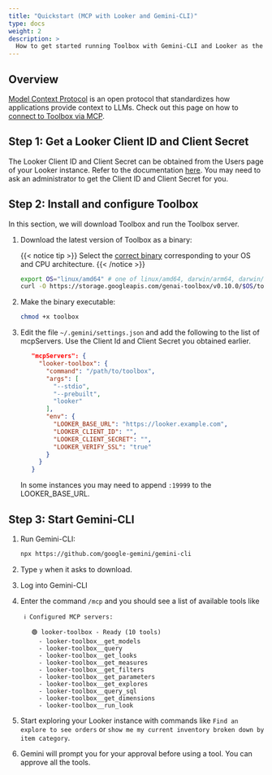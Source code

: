 ```yaml
---
title: "Quickstart (MCP with Looker and Gemini-CLI)"
type: docs
weight: 2
description: >
  How to get started running Toolbox with Gemini-CLI and Looker as the source.
---
```


## Overview

[Model Context Protocol](https://modelcontextprotocol.io) is an open protocol
that standardizes how applications provide context to LLMs. Check out this page
on how to [connect to Toolbox via MCP](../../how-to/connect_via_mcp.md).

## Step 1: Get a Looker Client ID and Client Secret

The Looker Client ID and Client Secret can be obtained from the Users page of
your Looker instance. Refer to the documentation
[here](https://cloud.google.com/looker/docs/api-auth#authentication_with_an_sdk).
You may need to ask an administrator to get the Client ID and Client Secret
for you.

## Step 2: Install and configure Toolbox

In this section, we will download Toolbox and run the Toolbox server.

1. Download the latest version of Toolbox as a binary:

    {{< notice tip >}}
   Select the
   [correct binary](https://github.com/googleapis/genai-toolbox/releases)
   corresponding to your OS and CPU architecture.
    {{< /notice >}}
    <!-- {x-release-please-start-version} -->
    ```bash
    export OS="linux/amd64" # one of linux/amd64, darwin/arm64, darwin/amd64, or windows/amd64
    curl -O https://storage.googleapis.com/genai-toolbox/v0.10.0/$OS/toolbox
    ```
    <!-- {x-release-please-end} -->

1. Make the binary executable:

    ```bash
    chmod +x toolbox
    ```

1. Edit the file `~/.gemini/settings.json` and add the following
   to the list of mcpServers. Use the Client Id and Client Secret
   you obtained earlier.

   ```json
      "mcpServers": {
        "looker-toolbox": {
          "command": "/path/to/toolbox",
          "args": [
            "--stdio",
            "--prebuilt",
            "looker"
          ],
          "env": {
            "LOOKER_BASE_URL": "https://looker.example.com",
            "LOOKER_CLIENT_ID": "",
            "LOOKER_CLIENT_SECRET": "",
            "LOOKER_VERIFY_SSL": "true"
          }
        }
      }
   ```

   In some instances you may need to append `:19999` to
   the LOOKER_BASE_URL.

## Step 3: Start Gemini-CLI

1. Run Gemini-CLI:

    ```bash
    npx https://github.com/google-gemini/gemini-cli
    ```

1. Type `y` when it asks to download.

1. Log into Gemini-CLI

1. Enter the command `/mcp` and you should see a list of
   available tools like

   ```
    ℹ Configured MCP servers:

      🟢 looker-toolbox - Ready (10 tools)
        - looker-toolbox__get_models
        - looker-toolbox__query
        - looker-toolbox__get_looks
        - looker-toolbox__get_measures
        - looker-toolbox__get_filters
        - looker-toolbox__get_parameters
        - looker-toolbox__get_explores
        - looker-toolbox__query_sql
        - looker-toolbox__get_dimensions
        - looker-toolbox__run_look
    ```

1. Start exploring your Looker instance with commands like
   `Find an explore to see orders` or `show me my current
   inventory broken down by item category`.

1. Gemini will prompt you for your approval before using
   a tool. You can approve all the tools.
